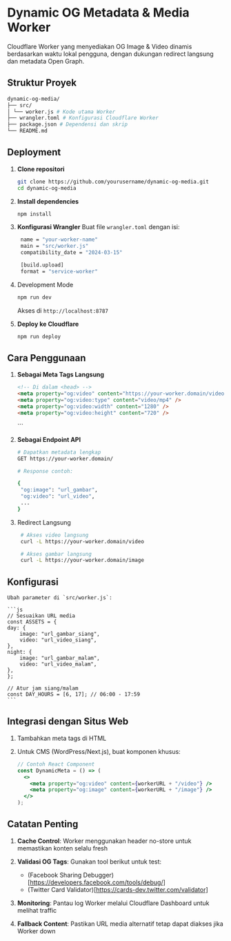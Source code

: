 # Dynamic OG Metadata & Media Worker

Cloudflare Worker yang menyediakan OG Image & Video dinamis berdasarkan waktu lokal pengguna, dengan dukungan redirect langsung dan metadata Open Graph.

## Struktur Proyek

```bash
dynamic-og-media/
├── src/
│ └── worker.js # Kode utama Worker
├── wrangler.toml # Konfigurasi Cloudflare Worker
├── package.json # Dependensi dan skrip
└── README.md
```

## Deployment

1. **Clone repositori**

   ```bash
   git clone https://github.com/yourusername/dynamic-og-media.git
   cd dynamic-og-media
   ```

2. **Install dependencies**

   ```bash
   npm install
   ```

3. **Konfigurasi Wrangler**
   Buat file `wrangler.toml` dengan isi:

   ```bash
    name = "your-worker-name"
    main = "src/worker.js"
    compatibility_date = "2024-03-15"

    [build.upload]
    format = "service-worker"
   ```

4. Development Mode

   ```bash
   npm run dev
   ```

   Akses di `http://localhost:8787`

5. **Deploy ke Cloudflare**

   ```bash
   npm run deploy
   ```

## Cara Penggunaan

1. **Sebagai Meta Tags Langsung**

   ```html
   <!-- Di dalam <head> -->
   <meta property="og:video" content="https://your-worker.domain/video" />
   <meta property="og:video:type" content="video/mp4" />
   <meta property="og:video:width" content="1280" />
   <meta property="og:video:height" content="720" />
   ```

   <meta property="og:image" content="https://your-worker.domain/image"> 
   ```

2. **Sebagai Endpoint API**

   ```bash
   # Dapatkan metadata lengkap
   GET https://your-worker.domain/

   # Response contoh:

   {
    "og:image": "url_gambar",
    "og:video": "url_video",
    ...
   }
   ```

3. Redirect Langsung

   ```bash
    # Akses video langsung
    curl -L https://your-worker.domain/video

    # Akses gambar langsung
    curl -L https://your-worker.domain/image
   ```

## Konfigurasi

    Ubah parameter di `src/worker.js`:

    ```js
    // Sesuaikan URL media
    const ASSETS = {
    day: {
        image: "url_gambar_siang",
        video: "url_video_siang",
    },
    night: {
        image: "url_gambar_malam",
        video: "url_video_malam",
    },
    };

    // Atur jam siang/malam
    const DAY_HOURS = [6, 17]; // 06:00 - 17:59
    ```

## Integrasi dengan Situs Web

1. Tambahkan meta tags di HTML
2. Untuk CMS (WordPress/Next.js), buat komponen khusus:

   ```jsx
   // Contoh React Component
   const DynamicMeta = () => (
     <>
       <meta property="og:video" content={workerURL + "/video"} />
       <meta property="og:image" content={workerURL + "/image"} />
     </>
   );
   ```

## Catatan Penting

1. **Cache Control**:
   Worker menggunakan header no-store untuk memastikan konten selalu fresh

2. **Validasi OG Tags**:
   Gunakan tool berikut untuk test:

   - (Facebook Sharing Debugger)[https://developers.facebook.com/tools/debug/]
   - (Twitter Card Validator)[https://cards-dev.twitter.com/validator]

3. **Monitoring**:
   Pantau log Worker melalui Cloudflare Dashboard untuk melihat traffic

4. **Fallback Content**:
   Pastikan URL media alternatif tetap dapat diakses jika Worker down
